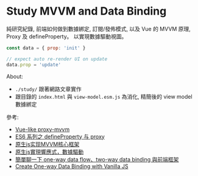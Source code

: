 # Study MVVM and Data Binding

純研究紀錄, 前端如何做到數據綁定, 訂閱/發佈模式, 以及 Vue 的 MVVM 原理, Proxy 及 defineProperty。
以實現數據驅動視圖。

```js
const data = { prop: 'init' }

// expect auto re-render UI on update
data.prop = 'update'
```

About:
- `./study/` 跟著網路文章實作
- 跟目錄的 `index.html` 與 `view-model.esm.js` 為消化, 精簡後的 view model 數據綁定

參考:
- [Vue-like proxy-mvvm](https://github.com/naihe138/proxy-mvvm)
- [ES6 系列之 defineProperty 与 proxy](https://juejin.cn/post/6844903710410162183)
- [原生js实现MVVM核心框架](https://juejin.cn/post/7007683714654142472)
- [原生js實現響應式，數據驅動](https://www.twblogs.net/a/5ee7cc31484decb087a73838)
- [簡單聊一下 one-way data flow、two-way data binding 與前端框架](https://devs.tw/post/40)
- [Create One-way Data Binding with Vanilla JS](https://blog.bitsrc.io/demystifying-react-create-one-way-data-binding-with-vanilla-js-cd49b70ec75)
